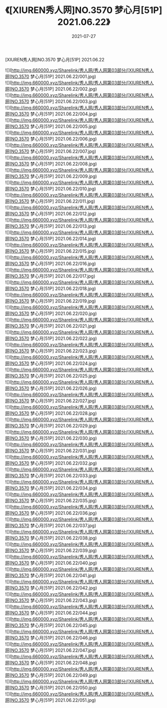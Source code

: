 ﻿---
layout: post
title:  《[XIUREN秀人网]NO.3570 梦心月[51P] 2021.06.22》
date:   2021-07-27
img: http://img.660000.xyz/Sharelink/秀人网/秀人网第03部分/[XIUREN秀人网]NO.3570 梦心月[51P] 2021.06.22/000.jpg
categories: [美女, 清纯, 唯美]
---

[XIUREN秀人网]NO.3570 梦心月[51P] 2021.06.22

  ![](http://img.660000.xyz/Sharelink/秀人网/秀人网第03部分/[XIUREN秀人网]NO.3570 梦心月[51P] 2021.06.22/001.jpg) <br> ![](http://img.660000.xyz/Sharelink/秀人网/秀人网第03部分/[XIUREN秀人网]NO.3570 梦心月[51P] 2021.06.22/002.jpg) <br> ![](http://img.660000.xyz/Sharelink/秀人网/秀人网第03部分/[XIUREN秀人网]NO.3570 梦心月[51P] 2021.06.22/003.jpg) <br> ![](http://img.660000.xyz/Sharelink/秀人网/秀人网第03部分/[XIUREN秀人网]NO.3570 梦心月[51P] 2021.06.22/004.jpg) <br> ![](http://img.660000.xyz/Sharelink/秀人网/秀人网第03部分/[XIUREN秀人网]NO.3570 梦心月[51P] 2021.06.22/005.jpg) <br> ![](http://img.660000.xyz/Sharelink/秀人网/秀人网第03部分/[XIUREN秀人网]NO.3570 梦心月[51P] 2021.06.22/006.jpg) <br> ![](http://img.660000.xyz/Sharelink/秀人网/秀人网第03部分/[XIUREN秀人网]NO.3570 梦心月[51P] 2021.06.22/007.jpg) <br> ![](http://img.660000.xyz/Sharelink/秀人网/秀人网第03部分/[XIUREN秀人网]NO.3570 梦心月[51P] 2021.06.22/008.jpg) <br> ![](http://img.660000.xyz/Sharelink/秀人网/秀人网第03部分/[XIUREN秀人网]NO.3570 梦心月[51P] 2021.06.22/009.jpg) <br> ![](http://img.660000.xyz/Sharelink/秀人网/秀人网第03部分/[XIUREN秀人网]NO.3570 梦心月[51P] 2021.06.22/010.jpg) <br> ![](http://img.660000.xyz/Sharelink/秀人网/秀人网第03部分/[XIUREN秀人网]NO.3570 梦心月[51P] 2021.06.22/011.jpg) <br> ![](http://img.660000.xyz/Sharelink/秀人网/秀人网第03部分/[XIUREN秀人网]NO.3570 梦心月[51P] 2021.06.22/012.jpg) <br> ![](http://img.660000.xyz/Sharelink/秀人网/秀人网第03部分/[XIUREN秀人网]NO.3570 梦心月[51P] 2021.06.22/013.jpg) <br> ![](http://img.660000.xyz/Sharelink/秀人网/秀人网第03部分/[XIUREN秀人网]NO.3570 梦心月[51P] 2021.06.22/014.jpg) <br> ![](http://img.660000.xyz/Sharelink/秀人网/秀人网第03部分/[XIUREN秀人网]NO.3570 梦心月[51P] 2021.06.22/015.jpg) <br> ![](http://img.660000.xyz/Sharelink/秀人网/秀人网第03部分/[XIUREN秀人网]NO.3570 梦心月[51P] 2021.06.22/016.jpg) <br> ![](http://img.660000.xyz/Sharelink/秀人网/秀人网第03部分/[XIUREN秀人网]NO.3570 梦心月[51P] 2021.06.22/017.jpg) <br> ![](http://img.660000.xyz/Sharelink/秀人网/秀人网第03部分/[XIUREN秀人网]NO.3570 梦心月[51P] 2021.06.22/018.jpg) <br> ![](http://img.660000.xyz/Sharelink/秀人网/秀人网第03部分/[XIUREN秀人网]NO.3570 梦心月[51P] 2021.06.22/019.jpg) <br> ![](http://img.660000.xyz/Sharelink/秀人网/秀人网第03部分/[XIUREN秀人网]NO.3570 梦心月[51P] 2021.06.22/020.jpg) <br> ![](http://img.660000.xyz/Sharelink/秀人网/秀人网第03部分/[XIUREN秀人网]NO.3570 梦心月[51P] 2021.06.22/021.jpg) <br> ![](http://img.660000.xyz/Sharelink/秀人网/秀人网第03部分/[XIUREN秀人网]NO.3570 梦心月[51P] 2021.06.22/022.jpg) <br> ![](http://img.660000.xyz/Sharelink/秀人网/秀人网第03部分/[XIUREN秀人网]NO.3570 梦心月[51P] 2021.06.22/023.jpg) <br> ![](http://img.660000.xyz/Sharelink/秀人网/秀人网第03部分/[XIUREN秀人网]NO.3570 梦心月[51P] 2021.06.22/024.jpg) <br> ![](http://img.660000.xyz/Sharelink/秀人网/秀人网第03部分/[XIUREN秀人网]NO.3570 梦心月[51P] 2021.06.22/025.jpg) <br> ![](http://img.660000.xyz/Sharelink/秀人网/秀人网第03部分/[XIUREN秀人网]NO.3570 梦心月[51P] 2021.06.22/026.jpg) <br> ![](http://img.660000.xyz/Sharelink/秀人网/秀人网第03部分/[XIUREN秀人网]NO.3570 梦心月[51P] 2021.06.22/027.jpg) <br> ![](http://img.660000.xyz/Sharelink/秀人网/秀人网第03部分/[XIUREN秀人网]NO.3570 梦心月[51P] 2021.06.22/028.jpg) <br> ![](http://img.660000.xyz/Sharelink/秀人网/秀人网第03部分/[XIUREN秀人网]NO.3570 梦心月[51P] 2021.06.22/029.jpg) <br> ![](http://img.660000.xyz/Sharelink/秀人网/秀人网第03部分/[XIUREN秀人网]NO.3570 梦心月[51P] 2021.06.22/030.jpg) <br> ![](http://img.660000.xyz/Sharelink/秀人网/秀人网第03部分/[XIUREN秀人网]NO.3570 梦心月[51P] 2021.06.22/031.jpg) <br> ![](http://img.660000.xyz/Sharelink/秀人网/秀人网第03部分/[XIUREN秀人网]NO.3570 梦心月[51P] 2021.06.22/032.jpg) <br> ![](http://img.660000.xyz/Sharelink/秀人网/秀人网第03部分/[XIUREN秀人网]NO.3570 梦心月[51P] 2021.06.22/033.jpg) <br> ![](http://img.660000.xyz/Sharelink/秀人网/秀人网第03部分/[XIUREN秀人网]NO.3570 梦心月[51P] 2021.06.22/034.jpg) <br> ![](http://img.660000.xyz/Sharelink/秀人网/秀人网第03部分/[XIUREN秀人网]NO.3570 梦心月[51P] 2021.06.22/035.jpg) <br> ![](http://img.660000.xyz/Sharelink/秀人网/秀人网第03部分/[XIUREN秀人网]NO.3570 梦心月[51P] 2021.06.22/036.jpg) <br> ![](http://img.660000.xyz/Sharelink/秀人网/秀人网第03部分/[XIUREN秀人网]NO.3570 梦心月[51P] 2021.06.22/037.jpg) <br> ![](http://img.660000.xyz/Sharelink/秀人网/秀人网第03部分/[XIUREN秀人网]NO.3570 梦心月[51P] 2021.06.22/038.jpg) <br> ![](http://img.660000.xyz/Sharelink/秀人网/秀人网第03部分/[XIUREN秀人网]NO.3570 梦心月[51P] 2021.06.22/039.jpg) <br> ![](http://img.660000.xyz/Sharelink/秀人网/秀人网第03部分/[XIUREN秀人网]NO.3570 梦心月[51P] 2021.06.22/040.jpg) <br> ![](http://img.660000.xyz/Sharelink/秀人网/秀人网第03部分/[XIUREN秀人网]NO.3570 梦心月[51P] 2021.06.22/041.jpg) <br> ![](http://img.660000.xyz/Sharelink/秀人网/秀人网第03部分/[XIUREN秀人网]NO.3570 梦心月[51P] 2021.06.22/042.jpg) <br> ![](http://img.660000.xyz/Sharelink/秀人网/秀人网第03部分/[XIUREN秀人网]NO.3570 梦心月[51P] 2021.06.22/043.jpg) <br> ![](http://img.660000.xyz/Sharelink/秀人网/秀人网第03部分/[XIUREN秀人网]NO.3570 梦心月[51P] 2021.06.22/044.jpg) <br> ![](http://img.660000.xyz/Sharelink/秀人网/秀人网第03部分/[XIUREN秀人网]NO.3570 梦心月[51P] 2021.06.22/045.jpg) <br> ![](http://img.660000.xyz/Sharelink/秀人网/秀人网第03部分/[XIUREN秀人网]NO.3570 梦心月[51P] 2021.06.22/046.jpg) <br> ![](http://img.660000.xyz/Sharelink/秀人网/秀人网第03部分/[XIUREN秀人网]NO.3570 梦心月[51P] 2021.06.22/047.jpg) <br> ![](http://img.660000.xyz/Sharelink/秀人网/秀人网第03部分/[XIUREN秀人网]NO.3570 梦心月[51P] 2021.06.22/048.jpg) <br> ![](http://img.660000.xyz/Sharelink/秀人网/秀人网第03部分/[XIUREN秀人网]NO.3570 梦心月[51P] 2021.06.22/049.jpg) <br> ![](http://img.660000.xyz/Sharelink/秀人网/秀人网第03部分/[XIUREN秀人网]NO.3570 梦心月[51P] 2021.06.22/050.jpg) <br> ![](http://img.660000.xyz/Sharelink/秀人网/秀人网第03部分/[XIUREN秀人网]NO.3570 梦心月[51P] 2021.06.22/051.jpg) <br>